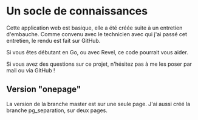# Un socle de connaissances

Cette application web est basique, elle a été créée suite à un entretien d'embauche.
Comme convenu avec le technicien avec qui j'ai passé cet entretien, le rendu est fait sur GitHub.

Si vous êtes débutant en Go, ou avec Revel, ce code pourrait vous aider.

Si vous avez des questions sur ce projet, n'hésitez pas à me les poser par mail ou via GitHub !

## Version "onepage"

La version de la branche master est sur une seule page.
J'ai aussi créé la branche pg_separation, sur deux pages.
